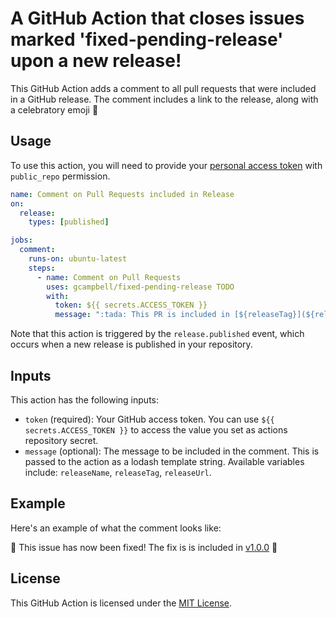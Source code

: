# A GitHub Action that closes issues marked 'fixed-pending-release' upon a new release!

This GitHub Action adds a comment to all pull requests that were included in a GitHub release. The comment includes a link to the release, along with a celebratory emoji :tada:

## Usage

To use this action, you will need to provide your [personal access token](https://docs.github.com/en/authentication/keeping-your-account-and-data-secure/creating-a-personal-access-token) with `public_repo` permission.

```yaml
name: Comment on Pull Requests included in Release
on:
  release:
    types: [published]

jobs:
  comment:
    runs-on: ubuntu-latest
    steps:
      - name: Comment on Pull Requests
        uses: gcampbell/fixed-pending-release TODO
        with:
          token: ${{ secrets.ACCESS_TOKEN }}
          message: ":tada: This PR is included in [${releaseTag}](${releaseUrl}) :tada:"
```

Note that this action is triggered by the `release.published` event, which occurs when a new release is published in your repository.

## Inputs

This action has the following inputs:

- `token` (required): Your GitHub access token. You can use `${{ secrets.ACCESS_TOKEN }}` to access the value you set as actions repository secret.
- `message` (optional): The message to be included in the comment. This is passed to the action as a lodash template string.
  Available variables include: `releaseName`, `releaseTag`, `releaseUrl`.

## Example

Here's an example of what the comment looks like:

:tada: This issue has now been fixed! The fix is is included in [v1.0.0](https://github.com/owner/repo/releases/tag/v1.0.0) :tada:

## License

This GitHub Action is licensed under the [MIT License](LICENSE).
